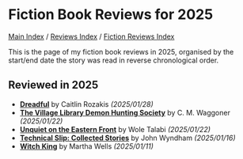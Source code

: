 # Fiction Book Reviews for 2025

[Main Index](../../../README.md) / [Reviews Index](../../README.md) / [Fiction Reviews Index](../README.md)

This is the page of my fiction book reviews in 2025, organised by the start/end date the story was read in reverse chronological order.

## Reviewed in 2025

- [**Dreadful**](20250128-Dreadful.md) by Caitlin Rozakis *(2025/01/28)*
- [**The Village Library Demon Hunting Society**](20250122-VillageLibraryDemonHuntingSociety.md) by C. M. Waggoner *(2025/01/22)*
- [**Unquiet on the Eastern Front**](20250122-UnquietEasternFront.md) by Wole Talabi *(2025/01/22)*
- [**Technical Slip: Collected Stories**](20250116-TechnicalSlip.md) by John Wyndham *(2025/01/16)*
- [**Witch King**](20250111-WitchKing.md) by Martha Wells *(2025/01/11)*
